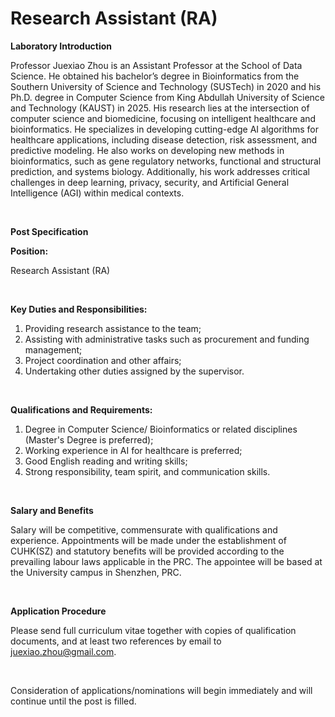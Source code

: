 # Research Assistant (RA)


**Laboratory Introduction**

Professor Juexiao Zhou is an Assistant Professor at the School of Data Science. He obtained his bachelor’s degree in Bioinformatics from the Southern University of Science and Technology (SUSTech) in 2020 and his Ph.D. degree in Computer Science from King Abdullah University of Science and Technology (KAUST) in 2025. His research lies at the intersection of computer science and biomedicine, focusing on intelligent healthcare and bioinformatics. He specializes in developing cutting-edge AI algorithms for healthcare applications, including disease detection, risk assessment, and predictive modeling. He also works on developing new methods in bioinformatics, such as gene regulatory networks, functional and structural prediction, and systems biology. Additionally, his work addresses critical challenges in deep learning, privacy, security, and Artificial General Intelligence (AGI) within medical contexts. 

  <br>

**Post Specification**

**Position:** 

Research Assistant (RA)

 <br>

**Key Duties and Responsibilities:**

1. Providing research assistance to the team;
2. Assisting with administrative tasks such as procurement and funding management;
3. Project coordination and other affairs;
4. Undertaking other duties assigned by the supervisor.

  <br>

**Qualifications and Requirements:**  

1. Degree in Computer Science/ Bioinformatics or related disciplines (Master's Degree is preferred);
2. Working experience in AI for healthcare is preferred;
3. Good English reading and writing skills;
4. Strong responsibility, team spirit, and communication skills.

  <br>

**Salary and Benefits**

Salary will be competitive, commensurate with qualifications and experience. Appointments will be made under the establishment of CUHK(SZ) and statutory benefits will be provided according to the prevailing labour laws applicable in the PRC. The appointee will be based at the University campus in Shenzhen, PRC.

  <br>

**Application Procedure**

Please send full curriculum vitae together with copies of qualification documents, and at least two references by email to juexiao.zhou@gmail.com.

 <br>

Consideration of applications/nominations will begin immediately and will continue until the post is filled.

